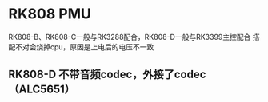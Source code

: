 # RK808 PMU

RK808-B、RK808-C一般与RK3288配合，RK808-D一般与RK3399主控配合
搭配不对会烧掉cpu，原因是上电后的电压不一致

## RK808-D 不带音频codec，外接了codec （ALC5651）

